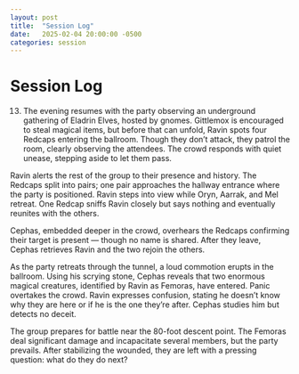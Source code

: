 ```yaml
---
layout: post
title:  "Session Log"
date:   2025-02-04 20:00:00 -0500
categories: session
---
```


# Session Log
13. The evening resumes with the party observing an underground gathering of Eladrin Elves, hosted by gnomes. Gittlemox is encouraged to steal magical items, but before that can unfold, Ravin spots four Redcaps entering the ballroom. Though they don’t attack, they patrol the room, clearly observing the attendees. The crowd responds with quiet unease, stepping aside to let them pass.

Ravin alerts the rest of the group to their presence and history. The Redcaps split into pairs; one pair approaches the hallway entrance where the party is positioned. Ravin steps into view while Oryn, Aarrak, and Mel retreat. One Redcap sniffs Ravin closely but says nothing and eventually reunites with the others.

Cephas, embedded deeper in the crowd, overhears the Redcaps confirming their target is present — though no name is shared. After they leave, Cephas retrieves Ravin and the two rejoin the others.

As the party retreats through the tunnel, a loud commotion erupts in the ballroom. Using his scrying stone, Cephas reveals that two enormous magical creatures, identified by Ravin as Femoras, have entered. Panic overtakes the crowd. Ravin expresses confusion, stating he doesn’t know why they are here or if he is the one they’re after. Cephas studies him but detects no deceit.

The group prepares for battle near the 80-foot descent point. The Femoras deal significant damage and incapacitate several members, but the party prevails. After stabilizing the wounded, they are left with a pressing question: what do they do next?
